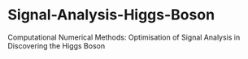 # Signal-Analysis-Higgs-Boson
Computational Numerical Methods: Optimisation of Signal Analysis in Discovering the Higgs Boson
